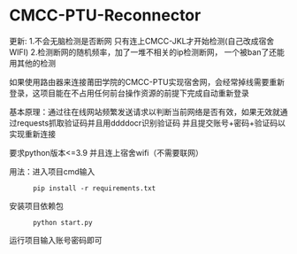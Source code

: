 # CMCC-PTU-Reconnector
更新:
1.不会无脑检测是否断网 只有连上CMCC-JKL才开始检测(自己改成宿舍WIFI)
2.检测断网的随机频率，加了一堆不相关的ip检测断网， 一个被ban了还能用其他的检测


 如果使用路由器来连接莆田学院的CMCC-PTU实现宿舍网，会经常掉线需要重新登录，这项目能在不占用任何前台操作资源的前提下完成自动重新登录
 
基本原理：通过往在线网站频繁发送请求以判断当前网络是否有效，如果无效就通过requests抓取验证码并且用ddddocr识别验证码 并且提交账号+密码+验证码以实现重新连接

要求python版本<=3.9 并且连上宿舍wifi（不需要联网）

用法：进入项目cmd输入



```
	  pip install -r requirements.txt
```

安装项目依赖包
```
	  python start.py
```
 运行项目输入账号密码即可
